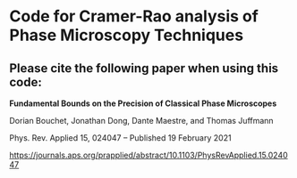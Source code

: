 # Code for Cramer-Rao analysis of Phase Microscopy Techniques

## Please cite the following paper when using this code:

**Fundamental Bounds on the Precision of Classical Phase Microscopes**

Dorian Bouchet, Jonathan Dong, Dante Maestre, and Thomas Juffmann

Phys. Rev. Applied 15, 024047 – Published 19 February 2021

https://journals.aps.org/prapplied/abstract/10.1103/PhysRevApplied.15.024047

